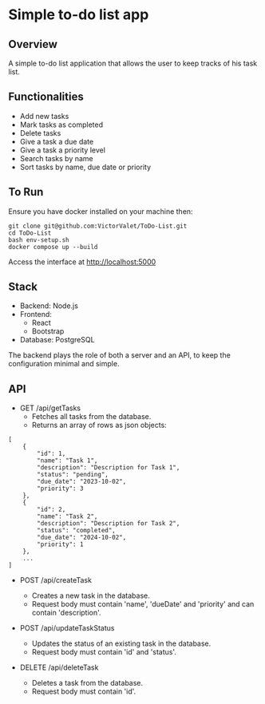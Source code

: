 # Simple to-do list app

## Overview
A simple to-do list application that allows the user to keep tracks of his task list.

## Functionalities
- Add new tasks
- Mark tasks as completed
- Delete tasks
- Give a task a due date
- Give a task a priority level
- Search tasks by name
- Sort tasks by name, due date or priority

## To Run
Ensure you have docker installed on your machine then:
```
git clone git@github.com:VictorValet/ToDo-List.git
cd ToDo-List
bash env-setup.sh
docker compose up --build
```
Access the interface at [http://localhost:5000](http://localhost:5000) 

## Stack
- Backend: Node.js
- Frontend:
  * React
  * Bootstrap
- Database: PostgreSQL

The backend plays the role of both a server and an API, to keep the configuration minimal and simple.

## API
* GET /api/getTasks
    - Fetches all tasks from the database.
    - Returns an array of rows as json objects:
```
[
    {
        "id": 1,
        "name": "Task 1",
        "description": "Description for Task 1",
        "status": "pending",
		"due_date": "2023-10-02",
		"priority": 3
    },
    {
        "id": 2,
        "name": "Task 2",
        "description": "Description for Task 2",
        "status": "completed",
		"due_date": "2024-10-02",
		"priority": 1
    },
    ...
]
```

* POST /api/createTask
    - Creates a new task in the database.
    - Request body must contain 'name', 'dueDate' and 'priority' and can contain 'description'.

* POST /api/updateTaskStatus
    - Updates the status of an existing task in the database.
    - Request body must contain 'id' and 'status'.

* DELETE /api/deleteTask
    - Deletes a task from the database.
    - Request body must contain 'id'.
